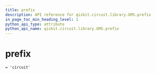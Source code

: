 ```yaml
---
title: prefix
description: API reference for qiskit.circuit.library.GMS.prefix
in_page_toc_min_heading_level: 1
python_api_type: attribute
python_api_name: qiskit.circuit.library.GMS.prefix
---
```


# prefix

<span id="qiskit.circuit.library.GMS.prefix" />

`= 'circuit'`

